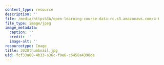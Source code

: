 ```yaml
---
content_type: resource
description: ''
file: /media/https%3A/open-learning-course-data-rc.s3.amazonaws.com/4-614-religious-architecture-and-islamic-cultures-fall-2002/fcf33a804b33a36cf9e6c6458a4398de_3020thumbnail.jpg
file_type: image/jpeg
image_metadata:
  caption: ''
  credit: ''
  image-alt: ''
resourcetype: Image
title: 3020thumbnail.jpg
uid: fcf33a80-4b33-a36c-f9e6-c6458a4398de
---
```

